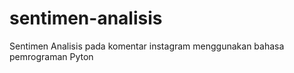 # sentimen-analisis
Sentimen Analisis pada komentar instagram menggunakan bahasa pemrograman Pyton 
